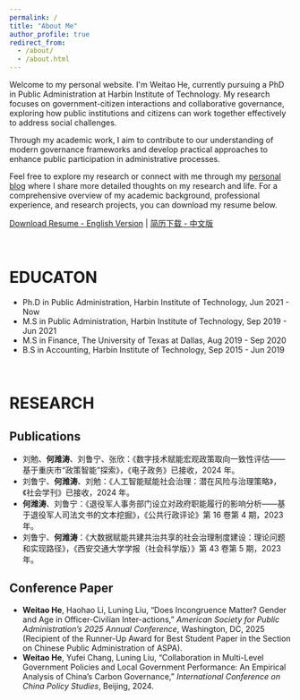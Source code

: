 ```yaml
---
permalink: /
title: "About Me"
author_profile: true
redirect_from: 
  - /about/
  - /about.html
---
```


Welcome to my personal website. I'm Weitao He, currently pursuing a PhD in Public Administration at Harbin Institute of Technology. My research focuses on government-citizen interactions and collaborative governance, exploring how public institutions and citizens can work together effectively to address social challenges.  

Through my academic work, I aim to contribute to our understanding of modern governance frameworks and develop practical approaches to enhance public participation in administrative processes.  

Feel free to explore my research or connect with me through my [personal blog](blog.heweitao.com) where I share more detailed thoughts on my research and life. For a comprehensive overview of my academic background, professional experience, and research projects, you can download my resume below.  

[Download Resume - English Version](https://k00.fr/iiroh1hs) | [简历下载 - 中文版](https://k00.fr/g11cgdgv)  

<br> 

EDUCATON
======
- Ph.D in Public Administration, Harbin Institute of Technology, Jun 2021 - Now
- M.S in Public Administration, Harbin Institute of Technology, Sep 2019 - Jun 2021
- M.S in Finance, The University of Texas at Dallas, Aug 2019 - Sep 2020
- B.S in Accounting, Harbin Institute of Technology, Sep 2015 - Jun 2019

<br> 

RESEARCH
======

Publications
------
- 刘勉、**何潍涛**、刘鲁宁、张欣：《数字技术赋能宏观政策取向一致性评估——基于重庆市“政策智能”探索》，《电子政务》已接收，2024 年。
- 刘鲁宁、**何潍涛**、刘勉：《人工智能赋能社会治理：潜在风险与治理策略》，《社会学刊》已接收，2024 年。
- **何潍涛**、刘鲁宁：《退役军人事务部门设立对政府职能履行的影响分析——基于退役军人司法文书的文本挖掘》，《公共行政评论》第 16 卷第 4 期，2023 年。
- 刘鲁宁、**何潍涛**：《大数据赋能共建共治共享的社会治理制度建设：理论问题和实现路径》，《西安交通大学学报（社会科学版）》第 43 卷第 5 期，2023 年。

Conference Paper
------
- **Weitao He**, Haohao Li, Luning Liu, “Does Incongruence Matter? Gender and Age in Officer-Civilian Inter-actions,” _American Society for Public Administration’s 2025 Annual Conference_, Washington, DC, 2025 (Recipient of the Runner-Up Award for Best Student Paper in the Section on Chinese Public Administration of ASPA).
- **Weitao He**, Yufei Chang, Luning Liu, “Collaboration in Multi-Level Government Policies and Local Government Performance: An Empirical Analysis of China’s Carbon Governance,” _International Conference on China Policy Studies_, Beijing, 2024.
